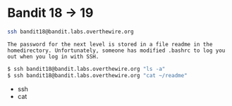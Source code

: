 # Bandit 18 -> 19

```bash
ssh bandit18@bandit.labs.overthewire.org
```

```
The password for the next level is stored in a file readme in the homedirectory. Unfortunately, someone has modified .bashrc to log you out when you log in with SSH.
```

```bash
$ ssh bandit18@bandit.labs.overthewire.org "ls -a"
$ ssh bandit18@bandit.labs.overthewire.org "cat ~/readme"
```

* ssh
* cat
